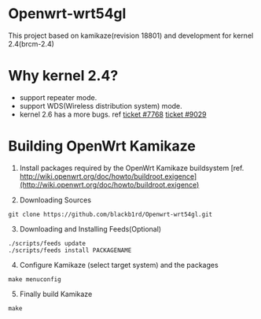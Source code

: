Openwrt-wrt54gl
===================
This project based on kamikaze(revision 18801) and development for kernel 2.4(brcm-2.4)

Why kernel 2.4?
===================
- support repeater mode.
- support WDS(Wireless distribution system) mode.
- kernel 2.6 has a more bugs. ref [ticket #7768](https://dev.openwrt.org/ticket/7768) [ticket #9029](https://dev.openwrt.org/ticket/9029)

Building OpenWrt Kamikaze
===================
1. Install packages required by the OpenWrt Kamikaze buildsystem  [ref. http://wiki.openwrt.org/doc/howto/buildroot.exigence](http://wiki.openwrt.org/doc/howto/buildroot.exigence)

2. Downloading Sources
```shell
git clone https://github.com/blackb1rd/Openwrt-wrt54gl.git
```

3. Downloading and Installing Feeds(Optional)
```shell
./scripts/feeds update
./scripts/feeds install PACKAGENAME
```

4. Configure Kamikaze (select target system) and the packages
```shell
make menuconfig
```

5. Finally build Kamikaze
```
make
```
